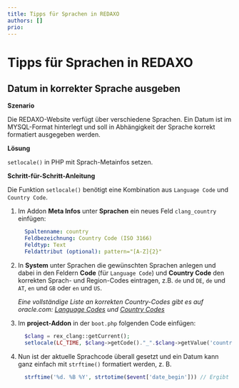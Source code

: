 ```yaml
---
title: Tipps für Sprachen in REDAXO
authors: []
prio:
---
```


# Tipps für Sprachen in REDAXO

## Datum in korrekter Sprache ausgeben

**Szenario** 

Die REDAXO-Website verfügt über verschiedene Sprachen. Ein Datum ist im MYSQL-Format hinterlegt und soll in Abhängigkeit der Sprache korrekt formatiert ausgegeben werden.

**Lösung** 

`setlocale()` in PHP mit Sprach-Metainfos setzen.

**Schritt-für-Schritt-Anleitung**

Die Funktion `setlocale()` benötigt eine Kombination aus `Language Code` und `Country Code`.

1. Im Addon __Meta Infos__ unter __Sprachen__ ein neues Feld `clang_country` einfügen:

	```yaml
	  Spaltenname: country
	  Feldbezeichnung: Country Code (ISO 3166)
	  Feldtyp: Text
	  Feldattribut (optional): pattern="[A-Z]{2}"
	```

2. In __System__ unter Sprachen die gewünschten Sprachen anlegen und dabei in den Feldern __Code__ (für `Language Code`) und __Country Code__ den korrekten Sprach- und Region-Codes eintragen, z.B. `de` und `DE`, `de` und `AT`, `en` und `GB` oder `en` und `US`.

	_Eine vollständige Liste an korrekten Country-Codes gibt es auf oracle.com: [Language Codes](https://docs.oracle.com/cd/E13214_01/wli/docs92/xref/xqisocodes.html#wp1252447) und [Country Codes](https://docs.oracle.com/cd/E13214_01/wli/docs92/xref/xqisocodes.html#wp1250799)_

3. Im __project-Addon__ in der `boot.php` folgenden Code einfügen:

	```php
	  $clang = rex_clang::getCurrent();
	  setlocale(LC_TIME, $clang->getCode()."_".$clang->getValue('country').".utf8");
	```

4. Nun ist der aktuelle Sprachcode überall gesetzt und ein Datum kann ganz einfach mit `strftime()` formatiert werden, z. B.

	```php
	  strftime('%d. %B %Y', strtotime($event['date_begin'])) // Ergibt 03. Februar 2013
	```

